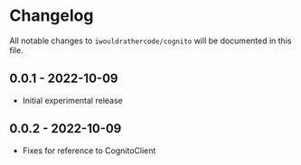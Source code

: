 # Changelog

All notable changes to `iwouldrathercode/cognito` will be documented in this file.


## 0.0.1 - 2022-10-09

- Initial experimental release

## 0.0.2 - 2022-10-09

- Fixes for reference to CognitoClient


